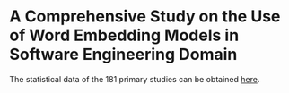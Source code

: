 # A Comprehensive Study on the Use of Word Embedding Models in Software Engineering Domain
The statistical data of the 181 primary studies can be obtained [here](https://docs.qq.com/sheet/DZFZtQ053TVlpT2tH?tab=pe37sc).

